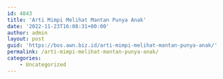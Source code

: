 ```yaml
---
id: 4843
title: 'Arti Mimpi Melihat Mantan Punya Anak'
date: '2022-11-23T16:08:31+00:00'
author: admin
layout: post
guid: 'https://bos.awn.biz.id/arti-mimpi-melihat-mantan-punya-anak/'
permalink: /arti-mimpi-melihat-mantan-punya-anak/
categories:
    - Uncategorized
---
```


